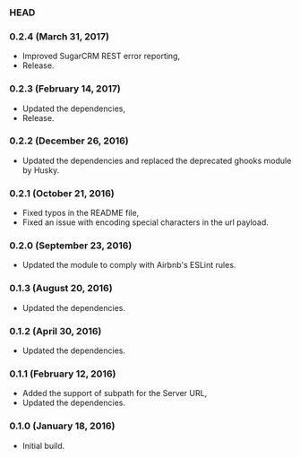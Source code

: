 ### HEAD

### 0.2.4 (March 31, 2017)

  * Improved SugarCRM REST error reporting,
  * Release. 


### 0.2.3 (February 14, 2017)

  * Updated the dependencies,
  * Release.


### 0.2.2 (December 26, 2016)

  * Updated the dependencies and replaced the deprecated ghooks module by Husky.


### 0.2.1 (October 21, 2016)

  * Fixed typos in the README file,
  * Fixed an issue with encoding special characters in the url payload.


### 0.2.0 (September 23, 2016)

  * Updated the module to comply with Airbnb's ESLint rules.


### 0.1.3 (August 20, 2016)

  * Updated the dependencies.


### 0.1.2 (April 30, 2016)

  * Updated the dependencies.


### 0.1.1 (February 12, 2016)

  * Added the support of subpath for the Server URL,
  * Updated the dependencies.


### 0.1.0 (January 18, 2016)

  * Initial build.
